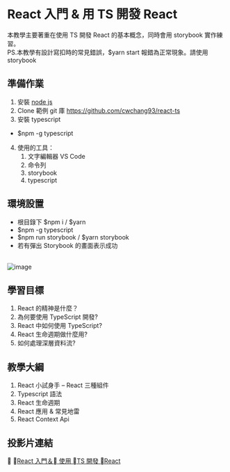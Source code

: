 # React 入門 & 用 TS 開發 React

本教學主要著重在使用 TS 開發 React 的基本概念，同時會用 storybook 實作練習。<br />
PS.本教學有設計寫扣時的常見錯誤，\$yarn start 報錯為正常現象。請使用 storybook

## 準備作業

1. 安裝 [node js](https://nodejs.org/dist/v12.14.1/node-v12.14.1-x64.msi)
2. Clone 範例 git 庫 https://github.com/cwchang93/react-ts
3. 安裝 typescript

- \$npm -g typescript

4. 使用的工具：
   1. 文字編輯器 VS Code
   2. 命令列
   3. storybook
   4. typescript

## 環境設置

- 根目錄下 $npm i / $yarn
- \$npm -g typescript
- $npm run storybook / $yarn storybook
- 若有彈出 Storybook 的畫面表示成功 <br /> <br />

![image](https://github.com/cwchang93/react-ts/public/storybook.PNG)

## 學習目標

1. React 的精神是什麼？
2. 為何要使用 TypeScript 開發?
3. React 中如何使用 TypeScript?
4. React 生命週期做什麼用?
5. 如何處理深層資料流?

## 教學大綱

1. React 小試身手 – React 三種組件
2. Typescript 語法
3. React 生命週期
4. React 應用 & 常見地雷
5. React Context Api

## 投影片連結


<a href="https://docs.google.com/presentation/d/19qGrlwwv3NVL37G1m_n6f7iKOaHOi-Uq1_p_7D4C1OQ/edit#slide=id.g80f48b3e63_2_31">React 入門＆ 使用 TS 開發 React</a>
